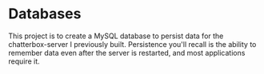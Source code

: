 # Databases

This project is to create a MySQL database to persist data for the chatterbox-server I previously built. Persistence you'll recall is the ability to remember data even after the server is restarted, and most applications require it.
